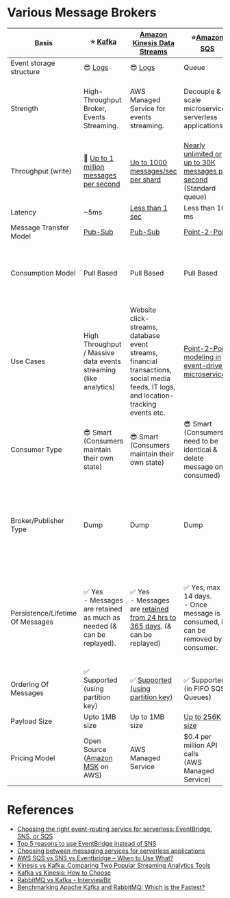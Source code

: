 
# Various Message Brokers

| Basis                            | :star: [Kafka](Kafka/Readme.md)                                                               | [Amazon Kinesis Data Streams](../2_AWS/4_MessageBrokerServices/AmazonKinesis/Readme.md)                                                                              | :star:[Amazon SQS](../2_AWS/4_MessageBrokerServices/AmazonSQS/Readme.md)                                                                                           | [Amazon SNS](../2_AWS/4_MessageBrokerServices/AmazonSNS.md)                                                        | [Amazon EventBridge](../2_AWS/4_MessageBrokerServices/AmazonEventBridge.md)                                      | [RabbitMQ](RabbitMQ.md)                                                                                                                         |
|----------------------------------|-----------------------------------------------------------------------------------------------|----------------------------------------------------------------------------------------------------------------------------------------------------------------------|----------------------------------------------------------------------------------------------------------------------------------------------------------------------------|----------------------------------------------------------------------------------------------------------------------------|--------------------------------------------------------------------------------------------------------------------------|-------------------------------------------------------------------------------------------------------------------------------------------------|
| Event storage structure          | :sunglasses: [Logs](../3_Databases/5_DatabaseInternals/AppendOnlyProperty.md)          | :sunglasses: [Logs](../3_Databases/5_DatabaseInternals/AppendOnlyProperty.md)                                                                                        | Queue                                                                                                                                                                      | Topic                                                                                                                      | Event Bus                                                                                                                | Queue                                                                                                                                           |
| Strength                         | High-Throughput Broker, Events Streaming.                                                     | AWS Managed Service for events streaming.                                                                                                                            | Decouple & scale microservices, serverless applications                                                                                                                    | Push-Notification-Based-Broker, can't be used for events streaming.                                                        | Rule-Based-Targeting-Broker                                                                                              | Low-Latency MQ                                                                                                                                  |
| Throughput (write)               | :rocket: [Up to 1 million messages per second]()                                              | [Up to 1000 messages/sec per shard](https://docs.aws.amazon.com/streams/latest/dev/key-concepts.html)                                                                | [Nearly unlimited or up to 30K messages per second](https://docs.aws.amazon.com/AWSSimpleQueueService/latest/SQSDeveloperGuide/quotas-messages.html) <br/>(Standard queue) | [Up to 30K messages per second](https://docs.aws.amazon.com/general/latest/gr/sns.html) <br/>(Standard topic)              | [Up to 10K messages per second](https://docs.aws.amazon.com/eventbridge/latest/userguide/eb-quota.html)                  | [Up to 10K messages per second](https://blog.rabbitmq.com/posts/2012/04/rabbitmq-performance-measurements-part-2)                               |
| Latency                          | ~5ms                                                                                          | [Less than 1 sec](https://docs.aws.amazon.com/streams/latest/dev/kinesis-low-latency.html)                                                                           | Less than 100 ms                                                                                                                                                           | b/w 100 ms to 200 ms                                                                                                       | Greater than 200ms                                                                                                       | ~1ms                                                                                                                                            |
| Message Transfer Model           | [Pub-Sub](EventDrivenArchitecture/PubSubModel.md)                                             | [Pub-Sub](EventDrivenArchitecture/PubSubModel.md)                                                                                                                    | [Point-2-Point](EventDrivenArchitecture/PointToPointModel.md)                                                                                                              | [Pub-Sub](EventDrivenArchitecture/PubSubModel.md)                                                                          | [Pub-Sub](EventDrivenArchitecture/PubSubModel.md)                                                                        | [Point-2-Point](EventDrivenArchitecture/PointToPointModel.md)                                                                                   |
| Consumption Model                | Pull Based                                                                                    | Pull Based                                                                                                                                                           | Pull Based                                                                                                                                                                 | Push Based, Upto 100K topics, 10 million subscribers per topic                                                             | Push Based, Upto 100 event buses, 300 rules per event bus, 5 targets per rule                                            | Push Based                                                                                                                                      |
| Use Cases                        | High Throughput / Massive data events streaming (like analytics)                              | Website click-streams, database event streams, financial transactions, social media feeds, IT logs, and location-tracking events etc.                                | [Point-2-Point modeling in event-driven microservices](EventDrivenArchitecture/Readme.md).                                                                                 | Notification (Email/Push) to person, Pub-Sub modeling for [event-driven microservices](EventDrivenArchitecture/Readme.md). | Rule based targeting in [Event-driven microservices](EventDrivenArchitecture/Readme.md)                                  | Low-latency use cases when message guarantee is needed or some consistent behaviour (like order workflow, failed orders etc.)                   |
| Consumer Type                    | :sunglasses: Smart <br/>(Consumers maintain their own state)                                  | :sunglasses: Smart <br/>(Consumers maintain their own state)                                                                                                         | :sunglasses: Smart <br/>(Consumers need to be identical & delete message once consumed)                                                                                    | Dump <br/>(Consumers might be processing messages in the different way)                                                    | Dump<br/>(Consumers might be processing messages in the different way)                                                   | Dumb                                                                                                                                            |
| Broker/Publisher Type            | Dump                                                                                          | Dump                                                                                                                                                                 | Dump                                                                                                                                                                       | :sunglasses: Smart                                                                                                         | :sunglasses: Smart                                                                                                       | :sunglasses: Smart <br/>(Consistent transmission of messages to consumers at about the same speed as the broker monitors the consumer's status) |
| Persistence/Lifetime Of Messages | :white_check_mark: Yes <br/>- Messages are retained as much as needed (& can be replayed).    | :white_check_mark: Yes <br/>- Messages are [retained from 24 hrs to 365 days](https://docs.aws.amazon.com/streams/latest/dev/key-concepts.html). (& can be replayed) | :white_check_mark: Yes, max 14 days. <br>- Once message is consumed, it can be removed by consumer.                                                                        | :x: No <br> - When an SNS Topic receives an event notification, it would be instantly broadcast to all Subscribers.        | :x: No <br/>- But events can be archived, to replay later.                                                               | :x: No <br/>- Once message is consumed and acknowledgement is sent, it would be removed from RabbitMQ message queue.                            |
| Ordering Of Messages             | :white_check_mark: Supported <br/>(using partition key)                                       | :white_check_mark: [Supported (using partition key)](https://docs.aws.amazon.com/streams/latest/dev/key-concepts.html)                                               | :white_check_mark: Supported (in FIFO SQS Queues)                                                                                                                          | :white_check_mark: Supported (in FIFO SNS Topics)                                                                          | :x: Not-Supported                                                                                                        | :x: Not-Supported                                                                                                                               |
| Payload Size                     | Upto 1MB size                                                                                 | Up to 1MB size                                                                                                                                                       | [Up to 256K size](https://docs.aws.amazon.com/general/latest/gr/sqs-service.html)                                                                                          | [Up to 256K size](https://aws.amazon.com/blogs/compute/choosing-between-messaging-services-for-serverless-applications/)   | [Up to 256K size](https://aws.amazon.com/blogs/compute/choosing-between-messaging-services-for-serverless-applications/) | No constraints                                                                                                                                  |
| Pricing Model                    | Open Source <br/>([Amazon MSK](../2_AWS/4_MessageBrokerServices/AmazonMSK.md) on AWS) | AWS Managed Service                                                                                                                                                  | $0.4 per million API calls <br/>(AWS Managed Service)                                                                                                                      | $0.5 per million API calls <br/>(AWS Managed Service)                                                                      | $1 per million API calls <br/>(AWS Managed Service)                                                                      | Open Source <br/>([Amazon MQ](../2_AWS/4_MessageBrokerServices/AmazonMQ.md) on AWS)                                                     |

# References
- [Choosing the right event-routing service for serverless: EventBridge, SNS, or SQS](https://lumigo.io/blog/choosing-the-right-event-routing-on-aws-eventbridge-sns-or-sqs/)
- [Top 5 reasons to use EventBridge instead of SNS](https://lumigo.io/blog/5-reasons-why-you-should-use-eventbridge-instead-of-sns/)
- [Choosing between messaging services for serverless applications](https://aws.amazon.com/blogs/compute/choosing-between-messaging-services-for-serverless-applications/)
- [AWS SQS vs SNS vs Eventbridge – When to Use What?](https://beabetterdev.com/2021/09/10/aws-sqs-vs-sns-vs-eventbridge/)
- [Kinesis vs Kafka: Comparing Two Popular Streaming Analytics Tools](https://www.spec-india.com/blog/kinesis-vs-kafka)
- [Kafka vs Kinesis: How to Choose](https://rockset.com/blog/kafka-vs-kinesis-choosing-the-best-data-streaming-solution/)
- [RabbitMQ vs Kafka - InterviewBit](https://www.interviewbit.com/blog/rabbitmq-vs-kafka/)
- [Benchmarking Apache Kafka and RabbitMQ: Which is the Fastest?](https://www.confluent.io/blog/kafka-fastest-messaging-system/)
